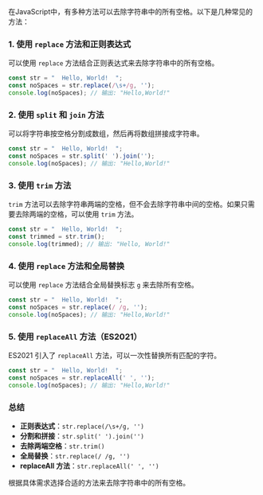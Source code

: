 在JavaScript中，有多种方法可以去除字符串中的所有空格。以下是几种常见的方法：

### 1. 使用 `replace` 方法和正则表达式
可以使用 `replace` 方法结合正则表达式来去除字符串中的所有空格。

```javascript
const str = "  Hello, World!  ";
const noSpaces = str.replace(/\s+/g, '');
console.log(noSpaces); // 输出: "Hello,World!"
```

### 2. 使用 `split` 和 `join` 方法
可以将字符串按空格分割成数组，然后再将数组拼接成字符串。

```javascript
const str = "  Hello, World!  ";
const noSpaces = str.split(' ').join('');
console.log(noSpaces); // 输出: "Hello,World!"
```

### 3. 使用 `trim` 方法
`trim` 方法可以去除字符串两端的空格，但不会去除字符串中间的空格。如果只需要去除两端的空格，可以使用 `trim` 方法。

```javascript
const str = "  Hello, World!  ";
const trimmed = str.trim();
console.log(trimmed); // 输出: "Hello, World!"
```

### 4. 使用 `replace` 方法和全局替换
可以使用 `replace` 方法结合全局替换标志 `g` 来去除所有空格。

```javascript
const str = "  Hello, World!  ";
const noSpaces = str.replace(/ /g, '');
console.log(noSpaces); // 输出: "Hello,World!"
```

### 5. 使用 `replaceAll` 方法（ES2021）
ES2021 引入了 `replaceAll` 方法，可以一次性替换所有匹配的字符。

```javascript
const str = "  Hello, World!  ";
const noSpaces = str.replaceAll(' ', '');
console.log(noSpaces); // 输出: "Hello,World!"
```

### 总结
- **正则表达式**：`str.replace(/\s+/g, '')`
- **分割和拼接**：`str.split(' ').join('')`
- **去除两端空格**：`str.trim()`
- **全局替换**：`str.replace(/ /g, '')`
- **replaceAll 方法**：`str.replaceAll(' ', '')`

根据具体需求选择合适的方法来去除字符串中的所有空格。